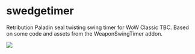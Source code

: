 # swedgetimer
Retribution Paladin seal twisting swing timer for WoW Classic TBC.
Based on some code and assets from the WeaponSwingTimer addon.

![]([](https://i.imgur.com/5hCtnUr.png))